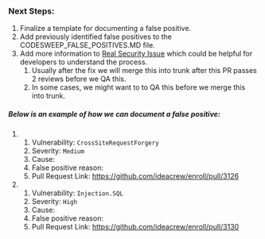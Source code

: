 ### Next Steps:
1. Finalize a template for documenting a false positive.
2. Add previously identified false positives to the CODESWEEP_FALSE_POSITIVES.MD file.
3. Add more information to [Real Security Issue](CODESWEEP_FALSE_POSITIVES_README.MD#real-security-issue) which could be helpful for developers to understand the process.
    1. Usually after the fix we will merge this into trunk after this PR passes 2 reviews before we QA this.
    2. In some cases, we might want to to QA this before we merge this into trunk.

##### Below is an example of how we can document a false positive:
1.
    1. Vulnerability: `CrossSiteRequestForgery`
    2. Severity: `Medium`
    3. Cause:
    4. False positive reason:
    5. Pull Request Link: https://github.com/ideacrew/enroll/pull/3126
2.
    1. Vulnerability: `Injection.SQL`
    2. Severity: `High`
    3. Cause:
    4. False positive reason:
    5. Pull Request Link: https://github.com/ideacrew/enroll/pull/3130
